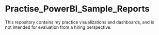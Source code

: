 # Practise_PowerBI_Sample_Reports
This repository contains my practice visualizations and dashboards, and is not intended for evaluation from a hiring perspective.
